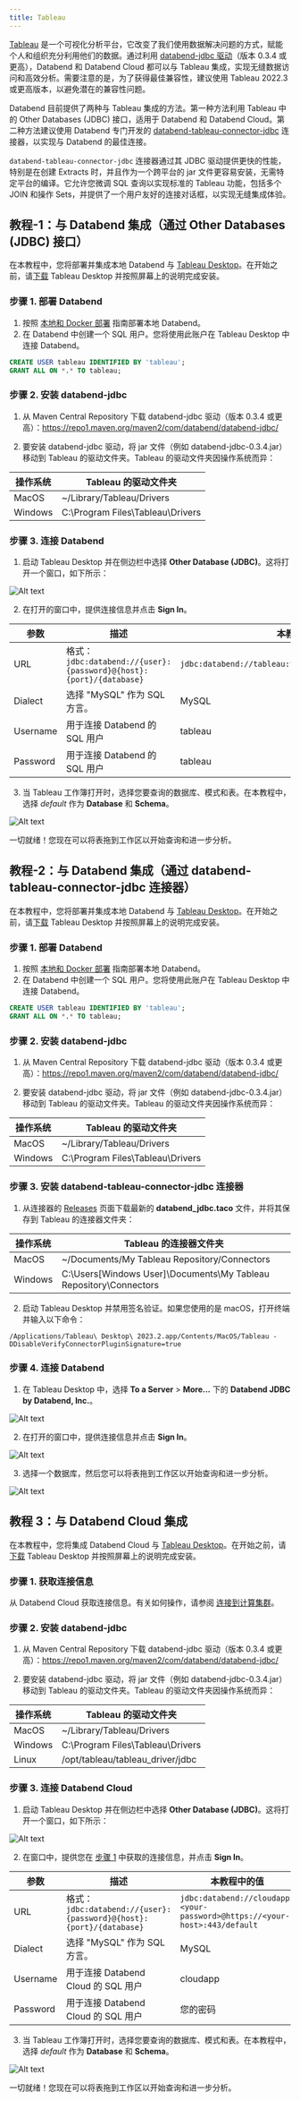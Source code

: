 ```yaml
---
title: Tableau
---
```


[Tableau](https://www.tableau.com/) 是一个可视化分析平台，它改变了我们使用数据解决问题的方式，赋能个人和组织充分利用他们的数据。通过利用 [databend-jdbc 驱动](https://github.com/databendcloud/databend-jdbc)（版本 0.3.4 或更高），Databend 和 Databend Cloud 都可以与 Tableau 集成，实现无缝数据访问和高效分析。需要注意的是，为了获得最佳兼容性，建议使用 Tableau 2022.3 或更高版本，以避免潜在的兼容性问题。

Databend 目前提供了两种与 Tableau 集成的方法。第一种方法利用 Tableau 中的 Other Databases (JDBC) 接口，适用于 Databend 和 Databend Cloud。第二种方法建议使用 Databend 专门开发的 [databend-tableau-connector-jdbc](https://github.com/databendcloud/databend-tableau-connector-jdbc) 连接器，以实现与 Databend 的最佳连接。

`databend-tableau-connector-jdbc` 连接器通过其 JDBC 驱动提供更快的性能，特别是在创建 Extracts 时，并且作为一个跨平台的 jar 文件更容易安装，无需特定平台的编译。它允许您微调 SQL 查询以实现标准的 Tableau 功能，包括多个 JOIN 和操作 Sets，并提供了一个用户友好的连接对话框，以实现无缝集成体验。

## 教程-1：与 Databend 集成（通过 Other Databases (JDBC) 接口）

在本教程中，您将部署并集成本地 Databend 与 [Tableau Desktop](https://www.tableau.com/products/desktop)。在开始之前，请[下载](https://www.tableau.com/products/desktop/download) Tableau Desktop 并按照屏幕上的说明完成安装。

### 步骤 1. 部署 Databend

1. 按照 [本地和 Docker 部署](../10-deploy/01-deploy/01-non-production/00-deploying-local.md) 指南部署本地 Databend。
2. 在 Databend 中创建一个 SQL 用户。您将使用此账户在 Tableau Desktop 中连接 Databend。

```sql
CREATE USER tableau IDENTIFIED BY 'tableau';
GRANT ALL ON *.* TO tableau;
```

### 步骤 2. 安装 databend-jdbc

1. 从 Maven Central Repository 下载 databend-jdbc 驱动（版本 0.3.4 或更高）：https://repo1.maven.org/maven2/com/databend/databend-jdbc/

2. 要安装 databend-jdbc 驱动，将 jar 文件（例如 databend-jdbc-0.3.4.jar）移动到 Tableau 的驱动文件夹。Tableau 的驱动文件夹因操作系统而异：

| 操作系统 | Tableau 的驱动文件夹          |
| -------- | ----------------------------- |
| MacOS    | ~/Library/Tableau/Drivers     |
| Windows  | C:\Program Files\Tableau\Drivers |

### 步骤 3. 连接 Databend

1. 启动 Tableau Desktop 并在侧边栏中选择 **Other Database (JDBC)**。这将打开一个窗口，如下所示：

![Alt text](/img/integration/tableau-1.png)

2. 在打开的窗口中，提供连接信息并点击 **Sign In**。

| 参数     | 描述                                                          | 本教程中的值                                        |
| -------- | ------------------------------------------------------------ | --------------------------------------------------- |
| URL      | 格式：`jdbc:databend://{user}:{password}@{host}:{port}/{database}` | `jdbc:databend://tableau:tableau@127.0.0.1:8000/default` |
| Dialect  | 选择 "MySQL" 作为 SQL 方言。                                  | MySQL                                               |
| Username | 用于连接 Databend 的 SQL 用户                                 | tableau                                             |
| Password | 用于连接 Databend 的 SQL 用户                                 | tableau                                             |

3. 当 Tableau 工作簿打开时，选择您要查询的数据库、模式和表。在本教程中，选择 _default_ 作为 **Database** 和 **Schema**。

![Alt text](/img/integration/tableau-2.png)

一切就绪！您现在可以将表拖到工作区以开始查询和进一步分析。

## 教程-2：与 Databend 集成（通过 databend-tableau-connector-jdbc 连接器）

在本教程中，您将部署并集成本地 Databend 与 [Tableau Desktop](https://www.tableau.com/products/desktop)。在开始之前，请[下载](https://www.tableau.com/products/desktop/download) Tableau Desktop 并按照屏幕上的说明完成安装。

### 步骤 1. 部署 Databend

1. 按照 [本地和 Docker 部署](../10-deploy/01-deploy/01-non-production/00-deploying-local.md) 指南部署本地 Databend。
2. 在 Databend 中创建一个 SQL 用户。您将使用此账户在 Tableau Desktop 中连接 Databend。

```sql
CREATE USER tableau IDENTIFIED BY 'tableau';
GRANT ALL ON *.* TO tableau;
```

### 步骤 2. 安装 databend-jdbc

1. 从 Maven Central Repository 下载 databend-jdbc 驱动（版本 0.3.4 或更高）：https://repo1.maven.org/maven2/com/databend/databend-jdbc/

2. 要安装 databend-jdbc 驱动，将 jar 文件（例如 databend-jdbc-0.3.4.jar）移动到 Tableau 的驱动文件夹。Tableau 的驱动文件夹因操作系统而异：

| 操作系统 | Tableau 的驱动文件夹          |
| -------- | ----------------------------- |
| MacOS    | ~/Library/Tableau/Drivers     |
| Windows  | C:\Program Files\Tableau\Drivers |

### 步骤 3. 安装 databend-tableau-connector-jdbc 连接器

1. 从连接器的 [Releases](https://github.com/databendcloud/databend-tableau-connector-jdbc/releases) 页面下载最新的 **databend_jdbc.taco** 文件，并将其保存到 Tableau 的连接器文件夹：

| 操作系统 | Tableau 的连接器文件夹                                         |
| -------- | -------------------------------------------------------------- |
| MacOS    | ~/Documents/My Tableau Repository/Connectors                   |
| Windows  | C:\Users\[Windows User]\Documents\My Tableau Repository\Connectors |

2. 启动 Tableau Desktop 并禁用签名验证。如果您使用的是 macOS，打开终端并输入以下命令：

```shell
/Applications/Tableau\ Desktop\ 2023.2.app/Contents/MacOS/Tableau -DDisableVerifyConnectorPluginSignature=true
```

### 步骤 4. 连接 Databend

1. 在 Tableau Desktop 中，选择 **To a Server** > **More...** 下的 **Databend JDBC by Databend, Inc.**。

![Alt text](/img/integration/tableau-connector-1.png)

2. 在打开的窗口中，提供连接信息并点击 **Sign In**。

![Alt text](/img/integration/tableau-connector-2.png)

3. 选择一个数据库，然后您可以将表拖到工作区以开始查询和进一步分析。

![Alt text](/img/integration/tableau-connector-3.png)

## 教程 3：与 Databend Cloud 集成

在本教程中，您将集成 Databend Cloud 与 [Tableau Desktop](https://www.tableau.com/products/desktop)。在开始之前，请[下载](https://www.tableau.com/products/desktop/download) Tableau Desktop 并按照屏幕上的说明完成安装。

### 步骤 1. 获取连接信息

从 Databend Cloud 获取连接信息。有关如何操作，请参阅 [连接到计算集群](/guides/cloud/using-databend-cloud/warehouses#connecting)。

### 步骤 2. 安装 databend-jdbc

1. 从 Maven Central Repository 下载 databend-jdbc 驱动（版本 0.3.4 或更高）：https://repo1.maven.org/maven2/com/databend/databend-jdbc/

2. 要安装 databend-jdbc 驱动，将 jar 文件（例如 databend-jdbc-0.3.4.jar）移动到 Tableau 的驱动文件夹。Tableau 的驱动文件夹因操作系统而异：

| 操作系统 | Tableau 的驱动文件夹          |
| -------- | ----------------------------- |
| MacOS    | ~/Library/Tableau/Drivers     |
| Windows  | C:\Program Files\Tableau\Drivers |
| Linux    | /opt/tableau/tableau_driver/jdbc |

### 步骤 3. 连接 Databend Cloud

1. 启动 Tableau Desktop 并在侧边栏中选择 **Other Database (JDBC)**。这将打开一个窗口，如下所示：

![Alt text](@site/static/img/documents/BI/tableau-1.png)

2. 在窗口中，提供您在 [步骤 1](#step-1-obtain-connection-information) 中获取的连接信息，并点击 **Sign In**。

| 参数     | 描述                                                          | 本教程中的值                                                          |
| -------- | ------------------------------------------------------------ | --------------------------------------------------------------------- |
| URL      | 格式：`jdbc:databend://{user}:{password}@{host}:{port}/{database}` | `jdbc:databend://cloudapp:<your-password>@https://<your-host>:443/default` |
| Dialect  | 选择 "MySQL" 作为 SQL 方言。                                  | MySQL                                                                 |
| Username | 用于连接 Databend Cloud 的 SQL 用户                           | cloudapp                                                              |
| Password | 用于连接 Databend Cloud 的 SQL 用户                           | 您的密码                                                              |

3. 当 Tableau 工作簿打开时，选择您要查询的数据库、模式和表。在本教程中，选择 _default_ 作为 **Database** 和 **Schema**。

![Alt text](@site/static/img/documents/BI/tableau-2.png)

一切就绪！您现在可以将表拖到工作区以开始查询和进一步分析。